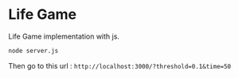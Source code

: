 # Life Game

Life Game implementation with js.

```bash
node server.js
```

Then go to this url : `http://localhost:3000/?threshold=0.1&time=50`
